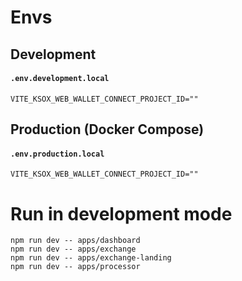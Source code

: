 # Envs
## Development
#### **`.env.development.local`**
```
VITE_KSOX_WEB_WALLET_CONNECT_PROJECT_ID=""
```
## Production (Docker Compose)
#### **`.env.production.local`**
```
VITE_KSOX_WEB_WALLET_CONNECT_PROJECT_ID=""
```

# Run in development mode
```shell
npm run dev -- apps/dashboard
npm run dev -- apps/exchange
npm run dev -- apps/exchange-landing
npm run dev -- apps/processor
```
